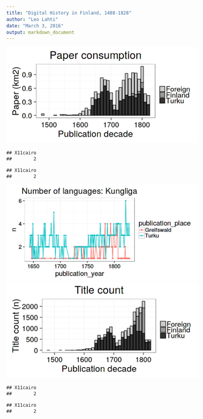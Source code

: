 ```yaml
---
title: "Digital History in Finland, 1488-1828"
author: "Leo Lahti"
date: "March 3, 2016"
output: markdown_document
---
```





![plot of chunk 20160303-turkuvsother](figure_201606_Krakow/20160303-turkuvsother-1.png)

```
## X11cairo 
##        2
```

```
## X11cairo 
##        2
```

![plot of chunk 20160303-turkuvsother](figure_201606_Krakow/20160303-turkuvsother-2.png)![plot of chunk 20160303-turkuvsother](figure_201606_Krakow/20160303-turkuvsother-3.png)

```
## X11cairo 
##        2
```

```
## X11cairo 
##        2
```
